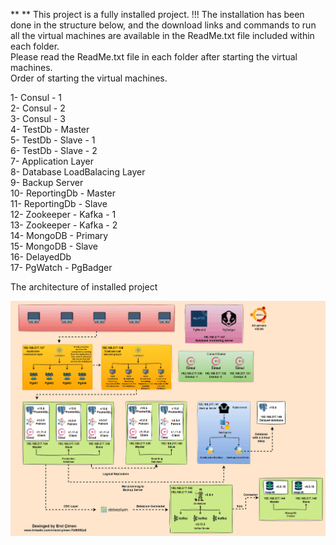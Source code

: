   ** ** This project is a fully installed project. !!!  The installation has been done in the structure below, and the download links and commands to run all the virtual machines are available in the ReadMe.txt file included within each folder. <br />
   Please read the ReadMe.txt file in each folder after starting the virtual machines. <br />
   Order of starting the virtual machines. <br />
   
   1- Consul - 1 <br />
   2- Consul - 2 <br />
   3- Consul - 3 <br />
   4- TestDb - Master <br />
   5- TestDb - Slave - 1 <br />
   6- TestDb - Slave - 2 <br />
   7- Application Layer <br />
   8- Database LoadBalacing Layer <br />
   9- Backup Server <br />
   10- ReportingDb - Master <br />
   11- ReportingDb - Slave <br />
   12- Zookeeper - Kafka - 1 <br />
   13- Zookeeper - Kafka - 2 <br />
   14- MongoDB - Primary <br />
   15- MongoDB - Slave <br /> 
   16- DelayedDb <br />
   17- PgWatch - PgBadger <br />

   The architecture of installed project <br />

![](https://github.com/ProxySeer/PostgresLab/blob/main/Project-Architecture/Animation.gif)

  

